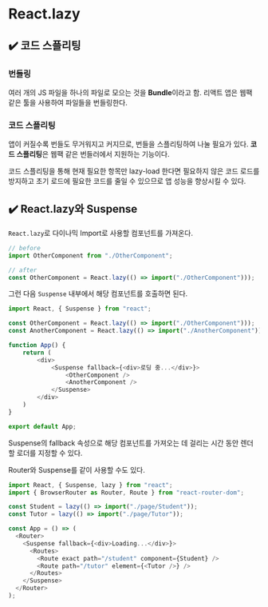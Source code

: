 # React.lazy

## ✔️ 코드 스플리팅

### 번들링

여러 개의 JS 파일을 하나의 파일로 모으는 것을 **Bundle**이라고 함.
리액트 앱은 웹팩 같은 툴을 사용하여 파일들을 번들링한다.

### 코드 스플리팅

앱이 커질수록 번들도 무거워지고 커지므로, 번들을 스플리팅하여 나눌 필요가 있다. **코드 스플리팅**은 웹팩 같은 번들러에서 지원하는 기능이다.

코드 스플리팅을 통해 현재 필요한 항목만 lazy-load 한다면 필요하지 않은 코드 로드를 방지하고 초기 로드에 필요한 코드를 줄일 수 있으므로 앱 성능을 향상시킬 수 있다.

## ✔️ React.lazy와 Suspense

`React.lazy`로 다이나믹 Import로 사용할 컴포넌트를 가져온다.

```javascript
// before
import OtherComponent from "./OtherComponent";

// after
const OtherComponent = React.lazy(() => import("./OtherComponent")));
```

그런 다음 `Suspense` 내부에서 해당 컴포넌트를 호출하면 된다.

```javascript
import React, { Suspense } from "react";

const OtherComponent = React.lazy(() => import("./OtherComponent")));
const AnotherComponent = React.lazy(() => import("./AnotherComponent")));

function App() {
    return (
        <div>
            <Suspense fallback={<div>로딩 중...</div>}>
                <OtherComponent />
                <AnotherComponent />
            </Suspense>
        </div>
    )
}

export default App;
```

Suspense의 fallback 속성으로 해당 컴포넌트를 가져오는 데 걸리는 시간 동안 렌더할 로더를 지정할 수 있다.

Router와 Suspense를 같이 사용할 수도 있다.

```javascript
import React, { Suspense, lazy } from "react";
import { BrowserRouter as Router, Route } from "react-router-dom";

const Student = lazy(() => import("./page/Student"));
const Tutor = lazy(() => import("./page/Tutor"));

const App = () => (
  <Router>
    <Suspense fallback={<div>Loading...</div>}>
      <Routes>
        <Route exact path="/student" component={Student} />
        <Route path="/tutor" element={<Tutor />} />
      </Routes>
    </Suspense>
  </Router>
);
```
